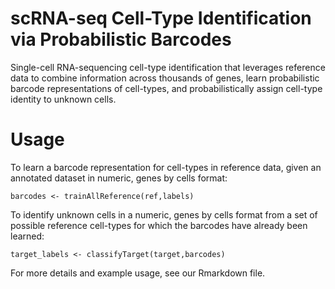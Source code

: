 # scRNA-seq Cell-Type Identification via Probabilistic Barcodes

Single-cell RNA-sequencing cell-type identification that leverages reference data to combine information across thousands of genes, learn probabilistic barcode representations of cell-types, and probabilistically assign cell-type identity to unknown cells.

# Usage

To learn a barcode representation for cell-types in reference data, given an annotated dataset in numeric, genes by cells format:

```
barcodes <- trainAllReference(ref,labels)
```

To identify unknown cells in a numeric, genes by cells format from a set of possible reference cell-types for which the barcodes have already been learned:

```
target_labels <- classifyTarget(target,barcodes)
```

For more details and example usage, see our Rmarkdown file.
